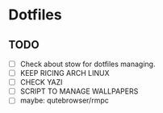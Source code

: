# Dotfiles

## TODO

- [ ] Check about stow for dotfiles managing.
- [ ] KEEP RICING ARCH LINUX
- [ ] CHECK YAZI
- [ ] SCRIPT TO MANAGE WALLPAPERS
- [ ] maybe: qutebrowser/rmpc
